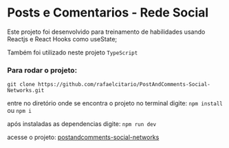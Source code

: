 # Posts e Comentarios - Rede Social

Este projeto foi desenvolvido para treinamento de habilidades usando Reactjs e React Hooks como useState;

Também foi utilizado neste projeto ```TypeScript```

### Para rodar o projeto:
```git clone https://github.com/rafaelcitario/PostAndComments-Social-Networks.git ```

entre no diretório onde se encontra o projeto
no terminal digite: ```npm install ``` ou ```npm i ```

após instaladas as dependencias digite:
```npm run dev``` 

acesse o projeto: [postandcomments-social-networks](https://postandcomments-social-networks.netlify.app/)
